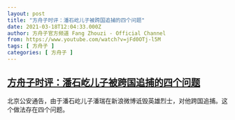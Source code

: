 ```yaml
---
layout: post
title: "方舟子时评：潘石屹儿子被跨国追捕的四个问题"
date: 2021-03-18T12:04:33.000Z
author: 方舟子官方频道 Fang Zhouzi - Official Channel
from: https://www.youtube.com/watch?v=jFd0OTj-l5M
tags: [ 方舟子 ]
categories: [ 方舟子 ]
---
```

<!--1616069073000-->
[方舟子时评：潘石屹儿子被跨国追捕的四个问题](https://www.youtube.com/watch?v=jFd0OTj-l5M)
------

<div>
北京公安通告，由于潘石屹儿子潘瑞在新浪微博诋毁英雄烈士，对他跨国追捕。这个做法存在四个问题。
</div>
